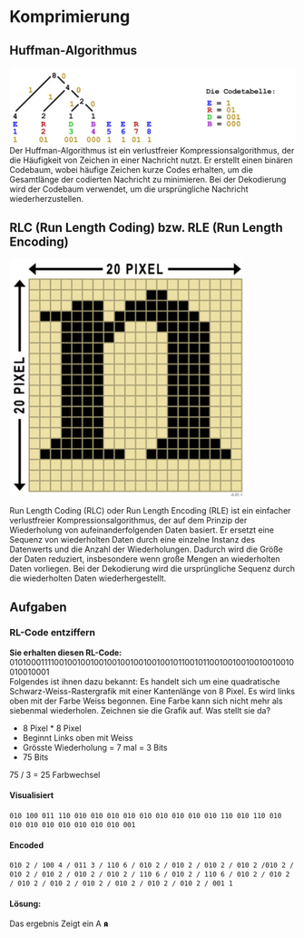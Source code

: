 # Komprimierung
## Huffman-Algorithmus
![](huffman.png)
Der Huffman-Algorithmus ist ein verlustfreier Kompressionsalgorithmus, der die Häufigkeit von Zeichen in einer Nachricht nutzt. Er erstellt einen binären Codebaum, wobei häufige Zeichen kurze Codes erhalten, um die Gesamtlänge der codierten Nachricht zu minimieren. Bei der Dekodierung wird der Codebaum verwendet, um die ursprüngliche Nachricht wiederherzustellen.

## RLC (Run Length Coding) bzw. RLE (Run Length Encoding)
![](rle.png)

Run Length Coding (RLC) oder Run Length Encoding (RLE) ist ein einfacher verlustfreier Kompressionsalgorithmus, der auf dem Prinzip der Wiederholung von aufeinanderfolgenden Daten basiert. Er ersetzt eine Sequenz von wiederholten Daten durch eine einzelne Instanz des Datenwerts und die Anzahl der Wiederholungen. Dadurch wird die Größe der Daten reduziert, insbesondere wenn große Mengen an wiederholten Daten vorliegen. Bei der Dekodierung wird die ursprüngliche Sequenz durch die wiederholten Daten wiederhergestellt.

## Aufgaben

### RL-Code entziffern
**Sie erhalten diesen RL-Code:**  
010100011110010010010010010010010010010110010110010010010010010010010010001  
Folgendes ist ihnen dazu bekannt: Es handelt sich um eine quadratische Schwarz-Weiss-Rastergrafik mit einer Kantenlänge von 8 Pixel. Es wird links oben mit der Farbe Weiss begonnen. Eine Farbe kann sich nicht mehr als siebenmal wiederholen. Zeichnen sie die Grafik auf. Was stellt sie da?

- 8 Pixel * 8 Pixel
- Beginnt Links oben mit Weiss
- Grösste Wiederholung = 7 mal = 3 Bits
- 75 Bits

75 / 3 = 25 Farbwechsel

#### Visualisiert
	010 100 011 110 010 010 010 010 010 010 010 010 010 110 010 110 010 010 010 010 010 010 010 010 001

#### Encoded
	010 2 / 100 4 / 011 3 / 110 6 / 010 2 / 010 2 / 010 2 / 010 2 /010 2 / 010 2 / 010 2 / 010 2 / 010 2 / 110 6 / 010 2 / 110 6 / 010 2 / 010 2 / 010 2 / 010 2 / 010 2 / 010 2 / 010 2 / 010 2 / 001 1

#### Lösung:
Das ergebnis Zeigt ein A
![](rl-code-a.png)

